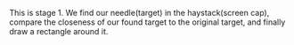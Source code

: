 This is stage 1. We find our needle(target) in the haystack(screen cap), compare the closeness of our found target to the original target, and finally draw a rectangle around it.
